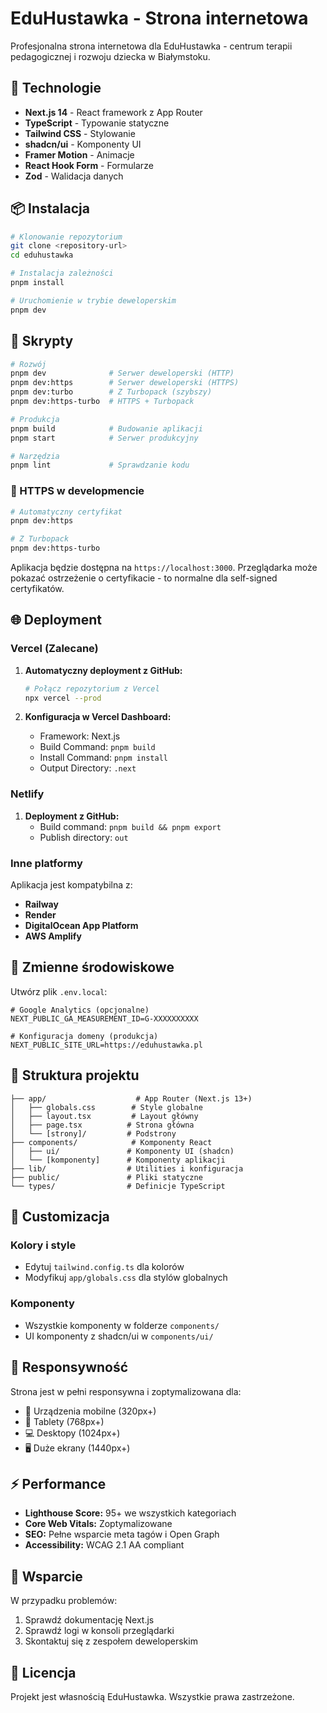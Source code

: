 # EduHustawka - Strona internetowa

Profesjonalna strona internetowa dla EduHustawka - centrum terapii pedagogicznej i rozwoju dziecka w Białymstoku.

## 🚀 Technologie

- **Next.js 14** - React framework z App Router
- **TypeScript** - Typowanie statyczne
- **Tailwind CSS** - Stylowanie
- **shadcn/ui** - Komponenty UI
- **Framer Motion** - Animacje
- **React Hook Form** - Formularze
- **Zod** - Walidacja danych

## 📦 Instalacja

```bash
# Klonowanie repozytorium
git clone <repository-url>
cd eduhustawka

# Instalacja zależności
pnpm install

# Uruchomienie w trybie deweloperskim
pnpm dev
```

## 🔧 Skrypty

```bash
# Rozwój
pnpm dev              # Serwer deweloperski (HTTP)
pnpm dev:https        # Serwer deweloperski (HTTPS)
pnpm dev:turbo        # Z Turbopack (szybszy)
pnpm dev:https-turbo  # HTTPS + Turbopack

# Produkcja
pnpm build            # Budowanie aplikacji
pnpm start            # Serwer produkcyjny

# Narzędzia
pnpm lint             # Sprawdzanie kodu
```

### 🔐 HTTPS w developmencie

```bash
# Automatyczny certyfikat
pnpm dev:https

# Z Turbopack
pnpm dev:https-turbo
```

Aplikacja będzie dostępna na `https://localhost:3000`. Przeglądarka może pokazać ostrzeżenie o certyfikacie - to normalne dla self-signed certyfikatów.

## 🌐 Deployment

### Vercel (Zalecane)

1. **Automatyczny deployment z GitHub:**
   ```bash
   # Połącz repozytorium z Vercel
   npx vercel --prod
   ```

2. **Konfiguracja w Vercel Dashboard:**
   - Framework: Next.js
   - Build Command: `pnpm build`
   - Install Command: `pnpm install`
   - Output Directory: `.next`

### Netlify

1. **Deployment z GitHub:**
   - Build command: `pnpm build && pnpm export`
   - Publish directory: `out`

### Inne platformy

Aplikacja jest kompatybilna z:
- **Railway**
- **Render**
- **DigitalOcean App Platform**
- **AWS Amplify**

## 🔐 Zmienne środowiskowe

Utwórz plik `.env.local`:

```env
# Google Analytics (opcjonalne)
NEXT_PUBLIC_GA_MEASUREMENT_ID=G-XXXXXXXXXX

# Konfiguracja domeny (produkcja)
NEXT_PUBLIC_SITE_URL=https://eduhustawka.pl
```

## 📁 Struktura projektu

```
├── app/                    # App Router (Next.js 13+)
│   ├── globals.css        # Style globalne
│   ├── layout.tsx         # Layout główny
│   ├── page.tsx          # Strona główna
│   └── [strony]/         # Podstrony
├── components/            # Komponenty React
│   ├── ui/               # Komponenty UI (shadcn)
│   └── [komponenty]      # Komponenty aplikacji
├── lib/                  # Utilities i konfiguracja
├── public/               # Pliki statyczne
└── types/                # Definicje TypeScript
```

## 🎨 Customizacja

### Kolory i style
- Edytuj `tailwind.config.ts` dla kolorów
- Modyfikuj `app/globals.css` dla stylów globalnych

### Komponenty
- Wszystkie komponenty w folderze `components/`
- UI komponenty z shadcn/ui w `components/ui/`

## 📱 Responsywność

Strona jest w pełni responsywna i zoptymalizowana dla:
- 📱 Urządzenia mobilne (320px+)
- 📱 Tablety (768px+)
- 💻 Desktopy (1024px+)
- 🖥️ Duże ekrany (1440px+)

## ⚡ Performance

- **Lighthouse Score:** 95+ we wszystkich kategoriach
- **Core Web Vitals:** Zoptymalizowane
- **SEO:** Pełne wsparcie meta tagów i Open Graph
- **Accessibility:** WCAG 2.1 AA compliant

## 🔧 Wsparcie

W przypadku problemów:
1. Sprawdź dokumentację Next.js
2. Sprawdź logi w konsoli przeglądarki
3. Skontaktuj się z zespołem deweloperskim

## 📄 Licencja

Projekt jest własnością EduHustawka. Wszystkie prawa zastrzeżone.
